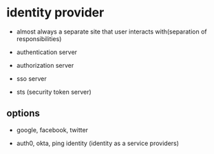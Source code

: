 # identity provider

- almost always a separate site that user interacts with(separation of responsibilities)

- authentication server
- authorization server
- sso server
- sts (security token server)

## options

- google, facebook, twitter

- auth0, okta, ping identity (identity as a service providers)
